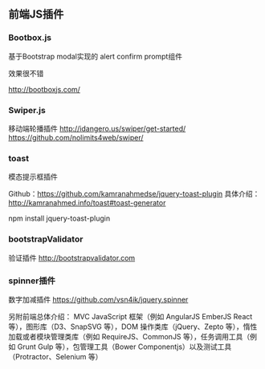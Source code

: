 ## 前端JS插件 ##

### Bootbox.js ###
基于Bootstrap modal实现的 alert  confirm   prompt组件

效果很不错

http://bootboxjs.com/

### Swiper.js ###
移动端轮播插件
http://idangero.us/swiper/get-started/
https://github.com/nolimits4web/swiper/

### toast ###
模态提示框插件

Github：https://github.com/kamranahmedse/jquery-toast-plugin
具体介绍：http://kamranahmed.info/toast#toast-generator

npm install jquery-toast-plugin

### bootstrapValidator ###
验证插件
http://bootstrapvalidator.com

### spinner插件 ###
数字加减插件
https://github.com/vsn4ik/jquery.spinner



另附前端总体介绍： MVC JavaScript 框架（例如 AngularJS EmberJS React 等），图形库（D3、SnapSVG 等），DOM 操作类库（jQuery、Zepto 等），惰性加载或者模块管理类库（例如 RequireJS、CommonJS 等），任务调用工具（例如 Grunt Gulp 等），包管理工具（Bower Componentjs）以及测试工具（Protractor、Selenium 等）


